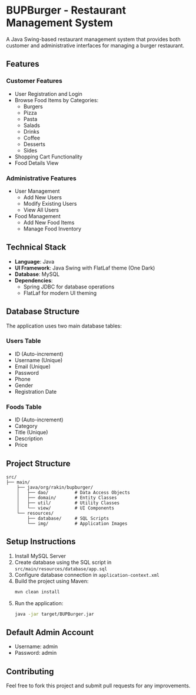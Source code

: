 # BUPBurger - Restaurant Management System

A Java Swing-based restaurant management system that provides both customer and administrative interfaces for managing a burger restaurant.

## Features

### Customer Features
- User Registration and Login
- Browse Food Items by Categories:
  - Burgers
  - Pizza
  - Pasta
  - Salads
  - Drinks
  - Coffee
  - Desserts
  - Sides
- Shopping Cart Functionality
- Food Details View

### Administrative Features
- User Management
  - Add New Users
  - Modify Existing Users
  - View All Users
- Food Management
  - Add New Food Items
  - Manage Food Inventory

## Technical Stack

- **Language**: Java
- **UI Framework**: Java Swing with FlatLaf theme (One Dark)
- **Database**: MySQL
- **Dependencies**:
  - Spring JDBC for database operations
  - FlatLaf for modern UI theming

## Database Structure

The application uses two main database tables:

### Users Table
- ID (Auto-increment)
- Username (Unique)
- Email (Unique)
- Password
- Phone
- Gender
- Registration Date

### Foods Table
- ID (Auto-increment)
- Category
- Title (Unique)
- Description
- Price

## Project Structure

```
src/
├── main/
    ├── java/org/rakin/bupburger/
    │   ├── dao/          # Data Access Objects
    │   ├── domain/       # Entity Classes
    │   ├── util/         # Utility Classes
    │   └── view/         # UI Components
    └── resources/
        ├── database/     # SQL Scripts
        └── img/          # Application Images
```

## Setup Instructions

1. Install MySQL Server
2. Create database using the SQL script in `src/main/resources/database/app.sql`
3. Configure database connection in `application-context.xml`
4. Build the project using Maven:
   ```bash
   mvn clean install
   ```
5. Run the application:
   ```bash
   java -jar target/BUPBurger.jar
   ```

## Default Admin Account
- Username: admin
- Password: admin

## Contributing

Feel free to fork this project and submit pull requests for any improvements.
